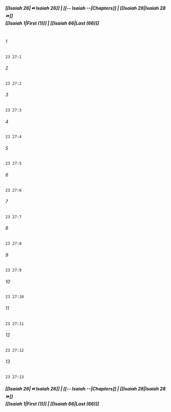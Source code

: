 
##### **[[Isaiah 26|⏪ Isaiah 26]] | [[-- Isaiah --|Chapters]] | [[Isaiah 28|Isaiah 28 ⏩]]**<br>**[[Isaiah 1|First (1)]] | [[Isaiah 66|Last (66)]]**<br><br>

###### 1
``` verse
23 27:1
```
###### 2
``` verse
23 27:2
```
###### 3
``` verse
23 27:3
```
###### 4
``` verse
23 27:4
```
###### 5
``` verse
23 27:5
```
###### 6
``` verse
23 27:6
```
###### 7
``` verse
23 27:7
```
###### 8
``` verse
23 27:8
```
###### 9
``` verse
23 27:9
```
###### 10
``` verse
23 27:10
```
###### 11
``` verse
23 27:11
```
###### 12
``` verse
23 27:12
```
###### 13
``` verse
23 27:13
```

##### **[[Isaiah 26|⏪ Isaiah 26]] | [[-- Isaiah --|Chapters]] | [[Isaiah 28|Isaiah 28 ⏩]]**<br>**[[Isaiah 1|First (1)]] | [[Isaiah 66|Last (66)]]**
